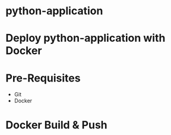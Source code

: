 # python-application
# Deploy python-application with Docker
# Pre-Requisites

- Git
- Docker

# Docker Build & Push
